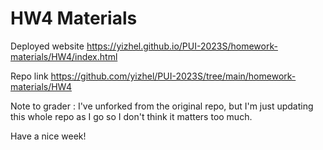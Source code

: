 # HW4 Materials

Deployed website https://yizhel.github.io/PUI-2023S/homework-materials/HW4/index.html

Repo link https://github.com/yizhel/PUI-2023S/tree/main/homework-materials/HW4

Note to grader : I've unforked from the original repo, but I'm just updating this whole repo as I go so I don't think it matters too much.

Have a nice week!
